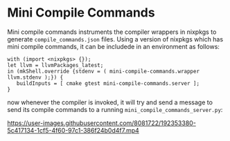 # Mini Compile Commands

Mini compile commands instruments the compiler wrappers in nixpkgs to generate `compile_commands.json` files. Using a version of nixpkgs which has mini compile commands, it can be includede in an environment as follows:

```
with (import <nixpkgs> {});
let llvm = llvmPackages_latest;
in (mkShell.override {stdenv = ( mini-compile-commands.wrapper llvm.stdenv );}) {
   buildInputs = [ cmake gtest mini-compile-commands.server ];
}
```

now whenever the compiler is invoked, it will try and send a message to send its compile commands to a running `mini_compile_commands_server.py`:

https://user-images.githubusercontent.com/8081722/192353380-5c417134-1cf5-4f60-97c1-386f24b0d4f7.mp4
